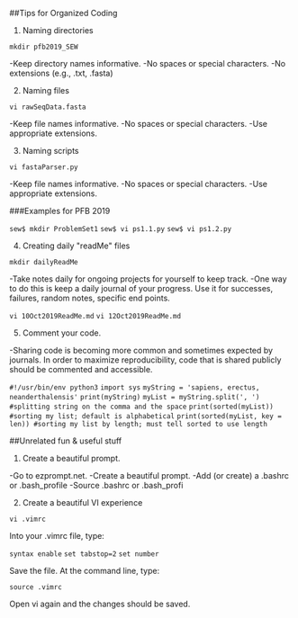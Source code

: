 ##Tips for Organized Coding

1. Naming directories

`mkdir pfb2019_SEW`

-Keep directory names informative.
-No spaces or special characters.
-No extensions (e.g., .txt, .fasta)

2. Naming files

`vi rawSeqData.fasta`

-Keep file names informative.
-No spaces or special characters. 
-Use appropriate extensions. 

3. Naming scripts

`vi fastaParser.py`

-Keep file names informative.
-No spaces or special characters. 
-Use appropriate extensions.

###Examples for PFB 2019

`sew$ mkdir ProblemSet1`
`sew$ vi ps1.1.py`
`sew$ vi ps1.2.py`

4. Creating daily "readMe" files

`mkdir dailyReadMe`

-Take notes daily for ongoing projects for yourself to keep track. 
-One way to do this is keep a daily journal of your progress. Use it for successes, failures, random notes, specific end points. 

`vi 10Oct2019ReadMe.md`
`vi 12Oct2019ReadMe.md`

5. Comment your code. 

-Sharing code is becoming more common and sometimes expected by journals. In order to maximize reproducibility, code that is shared publicly should be commented and accessible. 

`#!/usr/bin/env python3`
`import sys`
`myString = 'sapiens, erectus, neanderthalensis'`
`print(myString)`
`myList = myString.split(', ') #splitting string on the comma and the space`
`print(sorted(myList)) #sorting my list; default is alphabetical`
`print(sorted(myList, key = len)) #sorting my list by length; must tell sorted to use length`

##Unrelated fun & useful stuff

1. Create a beautiful prompt.

-Go to ezprompt.net.
-Create a beautiful prompt.
-Add (or create) a .bashrc or .bash_profile
-Source .bashrc or .bash_profi

2. Create a beautiful VI experience

`vi .vimrc`

Into your .vimrc file, type:

`syntax enable`
`set tabstop=2`
`set number`

Save the file. At the command line, type:

`source .vimrc`

Open vi again and the changes should be saved. 
